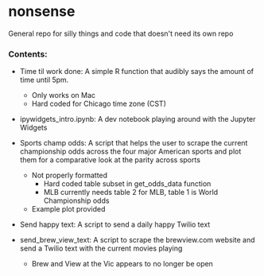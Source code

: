 # nonsense

General repo for silly things and code that doesn't need its own repo

### Contents:
- Time til work done: A simple R function that audibly says the amount of time until 5pm.
	- Only works on Mac
	- Hard coded for Chicago time zone (CST)

- ipywidgets_intro.ipynb: A dev notebook playing around with the Jupyter Widgets

- Sports champ odds: A script that helps the user to scrape the current championship odds across the four major American sports and plot them for a comparative look at the parity across sports
	- Not properly formatted
		- Hard coded table subset in get_odds_data function
		- MLB currently needs table 2 for MLB, table 1 is World Championship odds
	- Example plot provided

- Send happy text: A script to send a daily happy Twilio text

- send\_brew\_view\_text: A script to scrape the brewview.com website and send a Twilio text with the current movies playing
	- Brew and View at the Vic appears to no longer be open
